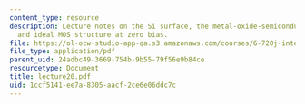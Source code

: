 ```yaml
---
content_type: resource
description: Lecture notes on the Si surface, the metal-oxide-semiconductor structure,
  and ideal MOS structure at zero bias.
file: https://ol-ocw-studio-app-qa.s3.amazonaws.com/courses/6-720j-integrated-microelectronic-devices-spring-2007/1ccf5141ee7a8305aacf2ce6e06ddc7c_lecture20.pdf
file_type: application/pdf
parent_uid: 24adbc49-3669-754b-9b55-79f56e9b84ce
resourcetype: Document
title: lecture20.pdf
uid: 1ccf5141-ee7a-8305-aacf-2ce6e06ddc7c
---
```

